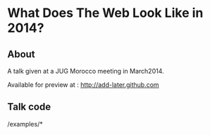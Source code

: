 What Does The Web Look Like in 2014?
=============================================================

## About ##
A talk given at a JUG Morocco meeting in March2014.

Available for preview at : http://add-later.github.com

## Talk code ##
/examples/*
